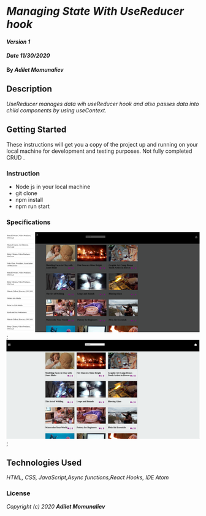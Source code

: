 # _Managing State With UseReducer hook_

#### _Version 1_
#### _Date 11/30/2020_
#### By _**Adilet Momunaliev**_

## Description

_UseReducer manages data wih useReducer hook and also passes data into child components by using useContext._

## Getting Started

These instructions will get you a copy of the project up and running on your local machine for development and testing purposes. Not fully completed CRUD .

### Instruction

* Node js in your local machine
* git clone
* npm install
* npm run start
### Specifications
 ![min-width:620px](useReducer.png);
 ![min-width:620px](useReducer2.png);
## Technologies Used

_HTML, CSS, JavaScript,Async functions,React Hooks, IDE Atom_

### License

*_Copyright (c) 2020 **Adilet Momunaliev**_*
